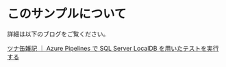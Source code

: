 # このサンプルについて

詳細は以下のブログをご覧ください。

[ツナ缶雑記 ｜ Azure Pipelines で SQL Server LocalDB を用いたテストを実行する](https://tsuna-can.hateblo.jp/entry/2021/12/05/090000)
